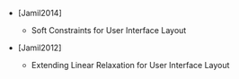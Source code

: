 - [Jamil2014]
    - Soft Constraints for User Interface Layout

- [Jamil2012]
    - Extending Linear Relaxation for User Interface Layout
